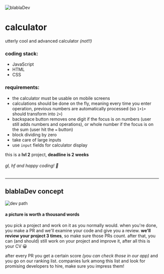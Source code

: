 ![blablaDev](https://blabladev.com/wp-content/uploads/bbDev-logo-black.png)
# calculator

utterly cool and advanced calculator _(not!!)_

### coding stack:
- JavaScript
- HTML
- CSS

### requirements:
- the calculator must be usable on mobile screens
- calculations should be done on the fly, meaning every time you enter operation, previous numbers are automatically processed (so `1+1+` should transform into `2+`)
- backspace button removes one digit if the focus is on numbers (user still adds numbers and operations), or whole number if the focus is on the sum (user hit the `=` button)
- block dividing by zero
- take care of large inputs
- use `input` fields for calculator display

this is a **lvl 2** project, **deadline is 2 weeks**

###### gl, hf and happy coding! :tada:

---

## blablaDev concept

![dev path](https://blabladev.com/wp-content/uploads/blablaDev-developers-flowchart.png)

#### a picture is worth a thousand words

you pick a project and work on it as you normally would. when you're done, you make a PR and we'll examine your code and give you a review. **we'll review your project 3 times**, so make sure those PRs count. after that, you can (and should) still work on your project and improve it, after all this is your CV :grinning:

after every PR you get a certain score _(you can check those in our app)_ and you go on our ranking list. companies lurk among this list and look for promising developers to hire, make sure you impress them!
